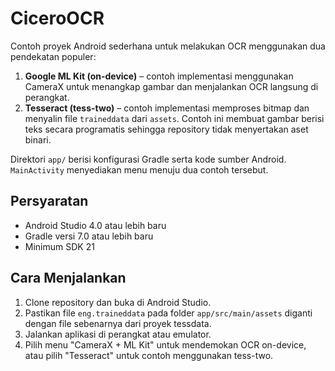 # CiceroOCR

Contoh proyek Android sederhana untuk melakukan OCR menggunakan dua pendekatan populer:

1. **Google ML Kit (on-device)** – contoh implementasi menggunakan CameraX untuk menangkap gambar dan menjalankan OCR langsung di perangkat.
2. **Tesseract (tess-two)** – contoh implementasi memproses bitmap dan menyalin file `traineddata` dari `assets`. Contoh ini membuat gambar berisi teks secara programatis sehingga repository tidak menyertakan aset binari.

Direktori `app/` berisi konfigurasi Gradle serta kode sumber Android. `MainActivity` menyediakan menu menuju dua contoh tersebut.

## Persyaratan
- Android Studio 4.0 atau lebih baru
- Gradle versi 7.0 atau lebih baru
- Minimum SDK 21

## Cara Menjalankan
1. Clone repository dan buka di Android Studio.
2. Pastikan file `eng.traineddata` pada folder `app/src/main/assets` diganti dengan file sebenarnya dari proyek tessdata.
3. Jalankan aplikasi di perangkat atau emulator.
4. Pilih menu "CameraX + ML Kit" untuk mendemokan OCR on-device, atau pilih "Tesseract" untuk contoh menggunakan tess-two.
